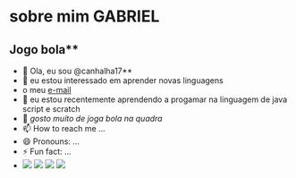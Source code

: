 # sobre mim **GABRIEL**
## Jogo bola**
- 👋 Ola, eu sou @canhalha17**
- 👀 eu estou interessado em aprender novas linguagens
- o meu [e-mail](batista.oliveira18@escola.pr.gov.br)
- 🌱 eu estou recentemente aprendendo a progamar na linguagem de java script e scratch
- 💞️ *gosto muito de joga bola na quadra*
- 📫 How to reach me ...
- 😄 Pronouns: ...
- ⚡ Fun fact: ...
- ![](https://img.shields.io/badge/WhatsApp-25D366?style=for-the-badge&logo=whatsapp&logoColor=white)
![](https://img.shields.io/badge/Netflix-E50914?style=for-the-badge&logo=netflix&logoColor=white)
![](https://img.shields.io/badge/Twitch-9146FF?style=for-the-badge&logo=twitch&logoColor=white)
![](https://img.shields.io/badge/YouTube-FF0000?style=for-the-badge&logo=youtube&logoColor=white)
